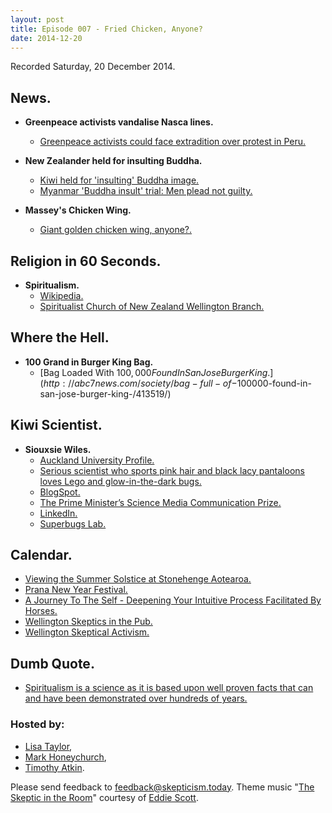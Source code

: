 ```yaml
---
layout: post
title: Episode 007 - Fried Chicken, Anyone?
date: 2014-12-20
---
```


Recorded Saturday, 20 December 2014.

## News.

- **Greenpeace activists vandalise Nasca lines.**
  - [Greenpeace activists could face extradition over protest in Peru.](http://www.theguardian.com/world/2014/dec/16/greenpeace-activists-could-face-extradition)

- **New Zealander held for insulting Buddha.**
  - [Kiwi held for 'insulting' Buddha image.](http://www.stuff.co.nz/world/asia/64074082/Kiwi-held-for-insulting-Buddha-image)
  - [Myanmar 'Buddha insult' trial: Men plead not guilty.](http://www.bbc.co.uk/news/world-asia-30527443)

- **Massey's Chicken Wing.**
  - [Giant golden chicken wing, anyone?.](http://www.stuff.co.nz/entertainment/arts/64259933/giant-golden-chicken-wing-anyone)

## Religion in 60 Seconds.

- **Spiritualism.**
  - [Wikipedia.](http://en.wikipedia.org/wiki/Spiritualism)
  - [Spiritualist Church of New Zealand Wellington Branch.](http://www.spiritualists.org.nz/cms/pages/our-churches/wellington.php)

## Where the Hell.

- **100 Grand in Burger King Bag.**
  - [Bag Loaded With $100,000 Found In San Jose Burger King.](http://abc7news.com/society/bag-full-of-$100000-found-in-san-jose-burger-king-/413519/)

## Kiwi Scientist.

- **Siouxsie Wiles.**
  - [Auckland University Profile.](https://unidirectory.auckland.ac.nz/profile/s-wiles)
  - [Serious scientist who sports pink hair and black lacy pantaloons loves Lego and glow-in-the-dark bugs.](http://www.nzherald.co.nz/nz/news/article.cfm?c_id=1&objectid=11161468)
  - [BlogSpot.](http://siouxsiew.blogspot.co.nz/)
  - [The Prime Minister’s Science Media Communication Prize.](http://www.pmscienceprizes.org.nz/winners-2013-the-prime-ministers-science-media-communication-prize/)
  - [LinkedIn.](https://www.linkedin.com/in/siouxsiewiles)
  - [Superbugs Lab.](http://www.superbugslab.org/)

## Calendar.

- [Viewing the Summer Solstice at Stonehenge Aotearoa.](http://www.stonehenge-aotearoa.co.nz/Events/Music+and+cultural+events.html#solstice)
- [Prana New Year Festival.](http://www.prana.co.nz/prana/the-festival/)
- [A Journey To The Self - Deepening Your Intuitive Process Facilitated By Horses.](http://www.thespiritguide.net/main/event/2001)
- [Wellington Skeptics in the Pub.](http://www.meetup.com/Wellington-Skeptics-in-the-Pub/events/197454092/)
- [Wellington Skeptical Activism.](http://www.meetup.com/Wellington-Skeptics-in-the-Pub/events/dhvjhgytcbsb/)

## Dumb Quote.

- [Spiritualism is a science as it is based upon well proven facts that can and have been demonstrated over hundreds of years.](http://www.spiritualists.org.nz/cms/pages/spiritualism.php)

### Hosted by:

- [Lisa Taylor](mailto:lisa@skepticism.today),
- [Mark Honeychurch](mailto:mark@skepticism.today),
- [Timothy Atkin](mailto:tim@skepticism.today).

Please send feedback to [feedback@skepticism.today](mailto:feedback@skepticism.today). Theme music "[The Skeptic in the Room](https://www.youtube.com/watch?v=OPs_j1EEplI)" courtesy of [Eddie Scott](http://theskepticintheroom.com/).